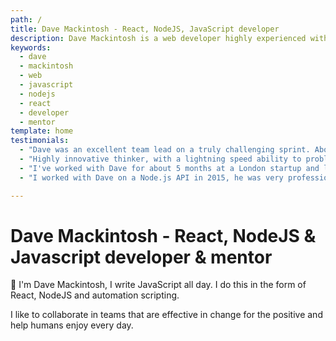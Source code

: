 ```yaml
---
path: /
title: Dave Mackintosh - React, NodeJS, JavaScript developer
description: Dave Mackintosh is a web developer highly experienced with JavaScript in most forms and human first thinking.  
keywords:
  - dave
  - mackintosh
  - web
  - javascript
  - nodejs
  - react
  - developer
  - mentor
template: home
testimonials:
  - "Dave was an excellent team lead on a truly challenging sprint. Above and beyond his mandate, and surpassing his peers in capability and efficiency, Dave was able to remain focused and productive on his own tasks while helping to guide other team members. Dave was highly responsive to status requests, and was diligent with code check-ins and documentation. His code reads extremely well. In short, you could not do better than to have Dave on your team, and we are grateful to have had him work hard to make our project a success. ~ Skoda/TDF/Hirsch & Mann, London"
  - "Highly innovative thinker, with a lightning speed ability to problem solve and put forward valid solutions to all implementations of the stack. Opinionated, and doesn't cut corners. As a project lead, he listened and managed his team considerately, as well as passing on valuable knowledge and techniques, making the web, better ~ easyProperty, London"
  - "I've worked with Dave for about 5 months at a London startup and loved every minute. He's one of those rare engineers who's not only fast, but also rigorous with TDD, coverage, types and documentation. He writes beautiful code that's easy to understand and a pleasure to work with; this is what you want in a contractor - someone who leaves a positive legacy and not spaghetti. Recommended! ~ Freybors, London"
  - "I worked with Dave on a Node.js API in 2015, he was very professional and a delight to work with. His code is among the cleanest I've ever seen. We have since become co-hosts of Creative Meet, a small meetup in Chichester that brings designers and developers together, alongside encouraging small talks to share knowledge and experience. ~ ABRSM, London"

---
```


# Dave Mackintosh - React, NodeJS & Javascript developer & mentor

👋 I'm Dave Mackintosh, I write JavaScript all day. I do this in the form of React, NodeJS and automation scripting.

I like to collaborate in teams that are effective in change for the positive and help humans enjoy every day.

